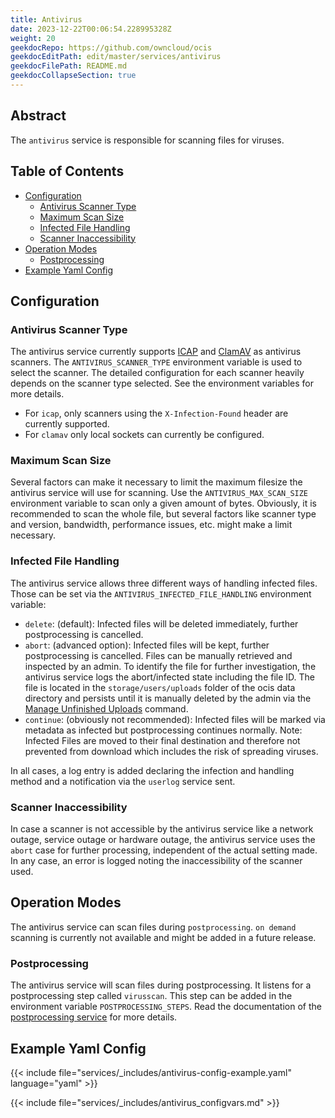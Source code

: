 ```yaml
---
title: Antivirus
date: 2023-12-22T00:06:54.228995328Z
weight: 20
geekdocRepo: https://github.com/owncloud/ocis
geekdocEditPath: edit/master/services/antivirus
geekdocFilePath: README.md
geekdocCollapseSection: true
---
```


<!-- Do not edit this file, it is autogenerated. Edit the service README.md instead -->

## Abstract


The `antivirus` service is responsible for scanning files for viruses.


## Table of Contents

* [Configuration](#configuration)
  * [Antivirus Scanner Type](#antivirus-scanner-type)
  * [Maximum Scan Size](#maximum-scan-size)
  * [Infected File Handling](#infected-file-handling)
  * [Scanner Inaccessibility](#scanner-inaccessibility)
* [Operation Modes](#operation-modes)
  * [Postprocessing](#postprocessing)
* [Example Yaml Config](#example-yaml-config)

## Configuration

### Antivirus Scanner Type

The antivirus service currently supports [ICAP](https://tools.ietf.org/html/rfc3507) and [ClamAV](http://www.clamav.net/index.html) as antivirus scanners. The `ANTIVIRUS_SCANNER_TYPE` environment variable is used to select the scanner. The detailed configuration for each scanner heavily depends on the scanner type selected. See the environment variables for more details.

  -   For `icap`, only scanners using the `X-Infection-Found` header are currently supported.
  -   For `clamav` only local sockets can currently be configured.

### Maximum Scan Size

Several factors can make it necessary to limit the maximum filesize the antivirus service will use for scanning. Use the `ANTIVIRUS_MAX_SCAN_SIZE` environment variable to scan only a given amount of bytes. Obviously, it is recommended to scan the whole file, but several factors like scanner type and version, bandwidth, performance issues, etc. might make a limit necessary.

### Infected File Handling

The antivirus service allows three different ways of handling infected files. Those can be set via the `ANTIVIRUS_INFECTED_FILE_HANDLING` environment variable:

  -   `delete`: (default): Infected files will be deleted immediately, further postprocessing is cancelled.
  -   `abort`:  (advanced option): Infected files will be kept, further postprocessing is cancelled. Files can be manually retrieved and inspected by an admin. To identify the file for further investigation, the antivirus service logs the abort/infected state including the file ID. The file is located in the `storage/users/uploads` folder of the ocis data directory and persists until it is manually deleted by the admin via the [Manage Unfinished Uploads](https://doc.owncloud.com/ocis/next/deployment/services/s-list/storage-users.html#manage-unfinished-uploads) command.
  -   `continue`:  (obviously not recommended): Infected files will be marked via metadata as infected but postprocessing continues normally. Note: Infected Files are moved to their final destination and therefore not prevented from download which includes the risk of spreading viruses.

In all cases, a log entry is added declaring the infection and handling method and a notification via the `userlog` service sent.

### Scanner Inaccessibility

In case a scanner is not accessible by the antivirus service like a network outage, service outage or hardware outage, the antivirus service uses the `abort` case for further processing, independent of the actual setting made. In any case, an error is logged noting the inaccessibility of the scanner used.

## Operation Modes

The antivirus service can scan files during `postprocessing`. `on demand` scanning is currently not available and might be added in a future release.

### Postprocessing

The antivirus service will scan files during postprocessing. It listens for a postprocessing step called `virusscan`. This step can be added in the environment variable `POSTPROCESSING_STEPS`. Read the documentation of the [postprocessing service](https://github.com/owncloud/ocis/tree/master/services/postprocessing) for more details.
## Example Yaml Config
{{< include file="services/_includes/antivirus-config-example.yaml"  language="yaml" >}}

{{< include file="services/_includes/antivirus_configvars.md" >}}

